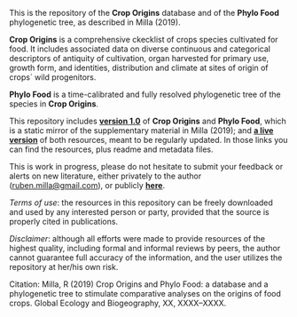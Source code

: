 This is the repository of the **Crop Origins** database and of the **Phylo Food** phylogenetic tree, as described in Milla (2019).

**Crop Origins** is a comprehensive ckecklist of crops species cultivated for food. It includes associated data on diverse continuous and categorical descriptors of antiquity of cultivation, organ harvested for primary use, growth form, and identities, distribution and climate at sites of origin of crops´ wild progenitors.

**Phylo Food** is a time-calibrated and fully resolved phylogenetic tree of the species in **Crop Origins**.

This repository includes **[version 1.0](https://github.com/rubenmilla/Crop_Origins_Phylo/tree/master/Crop_Origins_Phylo_v1_0)**  of **Crop Origins** and **Phylo Food**, which is a static mirror of the supplementary material in Milla (2019); and **[a live version](https://github.com/rubenmilla/Crop_Origins_Phylo/tree/master/Crop_Origins_Phylo_v_live)** of both resources, meant to be regularly updated. In those links you can find the resources, plus readme and metadata files.

This is work in progress, please do not hesitate to submit your feedback or alerts on new literature, either privately to the author (ruben.milla@gmail.com), or publicly **[here](https://github.com/rubenmilla/Crop_Origins_Phylo/issues)**.

*Terms of use*: the resources in this repository can be freely downloaded and used by any interested person or party, provided that the source is properly cited in publications.

*Disclaimer*: although all efforts were made to provide resources of the highest quality, including formal and informal reviews by peers, the author cannot guarantee full accuracy of the information, and the user utilizes the repository at her/his own risk.

Citation: Milla, R (2019) Crop Origins and Phylo Food: a database and a phylogenetic tree to stimulate comparative analyses on the origins of food crops. Global Ecology and Biogeography, XX, XXXX–XXXX.
